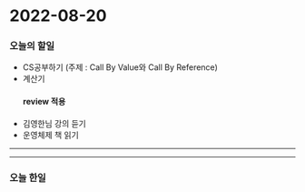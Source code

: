 2022-08-20
==========

### 오늘의 할일
* CS공부하기 (주제 : Call By Value와 Call By Reference)
* 계산기
  #### review 적용
* 김영한님 강의 듣기
* 운영체제 책 읽기

<hr/>
<hr/>

### 오늘 한일